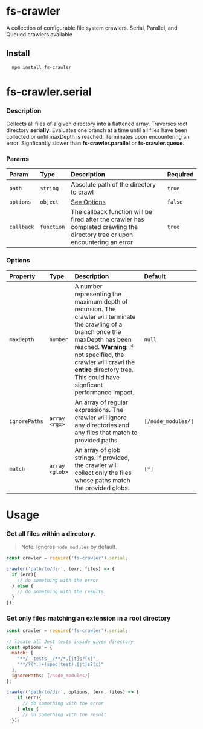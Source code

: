 # fs-crawler
A collection of configurable file system crawlers. Serial, Parallel, and Queued crawlers available

## **Install**
```sh
  npm install fs-crawler
```

# fs-crawler.serial
  ### **Description**
  Collects all files of a given directory into a flattened array. Traverses root directory **serially**. Evaluates one branch at a time until all files have been collected or until maxDepth is reached. Terminates upon encountering an error. Signficantly slower than  **fs-crawler.parallel** or **fs-crawler.queue**.

  ### **Params**
  | Param | Type | Description | Required |
  | :------- | :--- | :---------- | :------ |
  | `path` | `string` | Absolute path of the directory to crawl | `true`|
  | `options` | `object` | [See Options](#Options) | `false` |
  | `callback`| `function` | The callback function will be fired after the crawler has completed crawling the directory tree or upon encountering an error | `true`|
  
  ### **Options**
  | Property | Type | Description | Default 
  | :------- | :--- | :---------- | :------ |
  | `maxDepth` | `number` |  A number representing the maximum depth of recursion. The crawler will terminate the crawling of a branch once the maxDepth has been reached. **Warning:** If not specified, the crawler will crawl the **entire** directory tree. This could have signficant performance impact. | `null`
  | `ignorePaths`| `array <rgx>` | An array of regular expressions. The crawler will ignore any directories and any files that match to provided paths. | `[/node_modules/]`
  | `match` | `array <glob>` | An array of glob strings. If provided, the crawler will collect only the files whose paths match the provided globs. | `[*]` 
    
# **Usage**
### Get all files within a directory.

> Note: Ignores `node_modules` by default.
```js
const crawler = require('fs-crawler').serial;

crawler('path/to/dir', (err, files) => {
  if (err){
    // do something with the error
  } else {
    // do something with the results
  }
});
```
       
### Get only files matching an extension in a root directory

```js
const crawler = require('fs-crawler').serial;

// locate all Jest tests inside given directory
const options = {
  match: [
    "**/__tests__/**/*.[jt]s?(x)",
    "**/?(*.)+(spec|test).[jt]s?(x)" 
  ], 
  ignorePaths: [/node_modules/] 
};

crawler('path/to/dir', options, (err, files) => {
    if (err){
      // do something with the error
    } else {
      // do something with the result
  });
```
